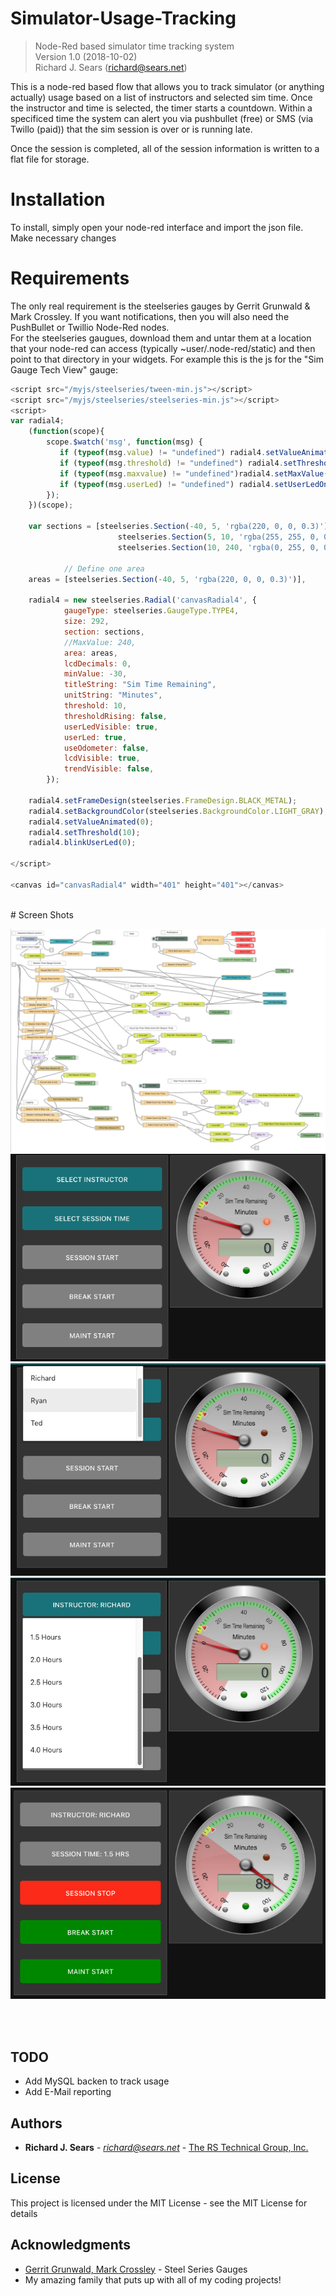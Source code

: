 # Simulator-Usage-Tracking
> Node-Red based simulator time tracking system<br>
> Version 1.0 (2018-10-02)<br>
> Richard J. Sears (richard@sears.net)

This is a node-red based flow that allows you to track simulator (or anything actually) usage based on a list of instructors and selected sim time. Once the instructor and time is selected, the timer starts a countdown. Within a specificed time the system can alert you via pushbullet (free) or SMS (via Twillo (paid)) that the sim session is over or is running late.

Once the session is completed, all of the session information is written to a flat file for storage.<br>

# Installation
To install, simply open your node-red interface and import the json file. Make necessary changes

# Requirements
The only real requirement is the steelseries gauges by Gerrit Grunwald & Mark Crossley. If you want notifications, then you will also need the PushBullet or Twillio Node-Red nodes. <br>
For the steelseries gaugues, download them and untar them at a location that your node-red can access (typically ~user/.node-red/static) and then point to that directory in your widgets. For example this is the js for the "Sim Gauge Tech View" gauge: <br>

```js
<script src="/myjs/steelseries/tween-min.js"></script>
<script src="/myjs/steelseries/steelseries-min.js"></script>
<script>
var radial4;
    (function(scope){ 
        scope.$watch('msg', function(msg) {
           if (typeof(msg.value) != "undefined") radial4.setValueAnimated(msg.value);
           if (typeof(msg.threshold) != "undefined") radial4.setThreshold(msg.threshold);
           if (typeof(msg.maxvalue) != "undefined")radial4.setMaxValue(msg.maxvalue);
           if (typeof(msg.userLed) != "undefined") radial4.setUserLedOnOff(msg.userLed);
        });
    })(scope);

    var sections = [steelseries.Section(-40, 5, 'rgba(220, 0, 0, 0.3)'),
                        steelseries.Section(5, 10, 'rgba(255, 255, 0, 0.5)'),
                        steelseries.Section(10, 240, 'rgba(0, 255, 0, 0.3)') ],

            // Define one area
    areas = [steelseries.Section(-40, 5, 'rgba(220, 0, 0, 0.3)')],

    radial4 = new steelseries.Radial('canvasRadial4', {
            gaugeType: steelseries.GaugeType.TYPE4,
            size: 292,
            section: sections,
            //MaxValue: 240,
            area: areas,
            lcdDecimals: 0,
            minValue: -30,
            titleString: "Sim Time Remaining",
            unitString: "Minutes",
            threshold: 10,
            thresholdRising: false,
            userLedVisible: true,
            userLed: true,
            useOdometer: false,
            lcdVisible: true,
            trendVisible: false,
        });
                        
    radial4.setFrameDesign(steelseries.FrameDesign.BLACK_METAL);
    radial4.setBackgroundColor(steelseries.BackgroundColor.LIGHT_GRAY);
    radial4.setValueAnimated(0);
    radial4.setThreshold(10);
    radial4.blinkUserLed(0);

</script>

<canvas id="canvasRadial4" width="401" height="401"></canvas>
```
<br>
# Screen Shots

![alt tag](https://github.com/rjsears/Simulator-Usage-Tracking/blob/master/images/sim_tracking_node-red.png?raw=true)<br>
![alt tag](https://github.com/rjsears/Simulator-Usage-Tracking/blob/master/images/sim_tracking_main_interface.png?raw=true)<br>
![alt tag](https://github.com/rjsears/Simulator-Usage-Tracking/blob/master/images/sim_time_instructor_select.png?raw=true)<br>
![alt tag](https://github.com/rjsears/Simulator-Usage-Tracking/blob/master/images/sim_time_time_select.png?raw=true)<br>
![alt tag](https://github.com/rjsears/Simulator-Usage-Tracking/blob/master/images/sim_tracking_main_interface_running.png?raw=true)<br>

<br><br>


## TODO
* Add MySQL backen to track usage
* Add E-Mail reporting

## Authors

* **Richard J. Sears** - *richard@sears.net* - [The RS Technical Group, Inc.](http://github.com/rjsears)

## License

This project is licensed under the MIT License - see the MIT License for details

## Acknowledgments

* [Gerrit Grunwald, Mark Crossley](https://github.com/HanSolo/SteelSeries-Canvas) - Steel Series Gauges
* My amazing family that puts up with all of my coding projects!
